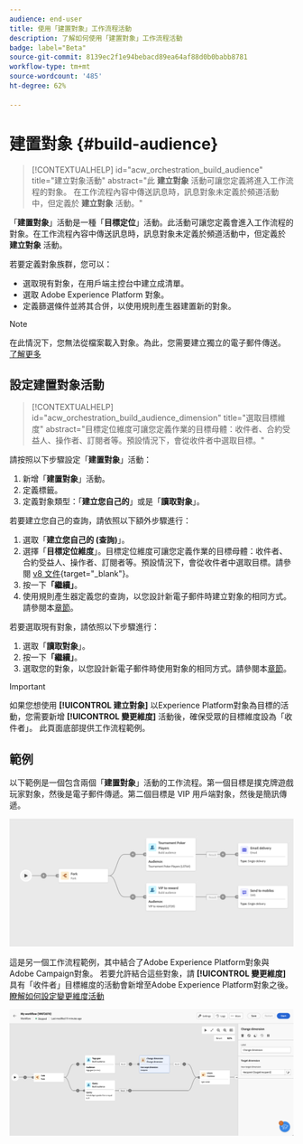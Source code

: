 ```yaml
---
audience: end-user
title: 使用「建置對象」工作流程活動
description: 了解如何使用「建置對象」工作流程活動
badge: label="Beta"
source-git-commit: 8139ec2f1e94bebacd89ea64af88d0b0babb8781
workflow-type: tm+mt
source-wordcount: '485'
ht-degree: 62%

---
```



# 建置對象 {#build-audience}

>[!CONTEXTUALHELP]
>id="acw_orchestration_build_audience"
>title="建立對象活動"
>abstract="此 **建立對象** 活動可讓您定義將進入工作流程的對象。 在工作流程內容中傳送訊息時，訊息對象未定義於頻道活動中，但定義於 **建立對象** 活動。"


「**建置對象**」活動是一種「**目標定位**」活動。此活動可讓您定義會進入工作流程的對象。在工作流程內容中傳送訊息時，訊息對象未定義於頻道活動中，但定義於 **建立對象** 活動。

若要定義對象族群，您可以：

* 選取現有對象，在用戶端主控台中建立成清單。
* 選取 Adobe Experience Platform 對象。
* 定義篩選條件並將其合併，以使用規則產生器建置新的對象。

>[!NOTE]
>
>在此情況下，您無法從檔案載入對象。為此，您需要建立獨立的電子郵件傳送。 [了解更多](../../audience/about-recipients.md)

<!--
The **Build audience** activity can be placed at the beginning of the workflow or after any other activity. Any activity can be placed after the **Build audience**.
-->

## 設定建置對象活動

>[!CONTEXTUALHELP]
>id="acw_orchestration_build_audience_dimension"
>title="選取目標維度"
>abstract="目標定位維度可讓您定義作業的目標母體：收件者、合約受益人、操作者、訂閱者等。預設情況下，會從收件者中選取目標。"


請按照以下步驟設定「**建置對象**」活動：

1. 新增「**建置對象**」活動。
1. 定義標籤。
1. 定義對象類型：「**建立您自己的**」或是「**讀取對象**」。

若要建立您自己的查詢，請依照以下額外步驟進行：

1. 選取「**建立您自己的 (查詢)**」。
1. 選擇「**目標定位維度**」。目標定位維度可讓您定義作業的目標母體：收件者、合約受益人、操作者、訂閱者等。預設情況下，會從收件者中選取目標。請參閱 [v8 文件](https://experienceleague.adobe.com/docs/campaign/automation/workflows/introduction/wf-type/targeting-workflows.html#targeting-and-filtering-dimensions){target="_blank"}。
1. 按一下&#x200B;**「繼續」**。
1. 使用規則產生器定義您的查詢，以您設計新電子郵件時建立對象的相同方式。請參閱本[章節](../../audience/segment-builder.md)。

若要選取現有對象，請依照以下步驟進行：

1. 選取「**讀取對象**」。
1. 按一下&#x200B;**「繼續」**。
1. 選取您的對象，以您設計新電子郵件時使用對象的相同方式。請參閱本[章節](../../audience/add-audience.md)。

>[!IMPORTANT]
>
>如果您想使用 **[!UICONTROL 建立對象]** 以Experience Platform對象為目標的活動，您需要新增 **[!UICONTROL 變更維度]** 活動後，確保受眾的目標維度設為「收件者」。 此頁面底部提供工作流程範例。

## 範例

以下範例是一個包含兩個「**建置對象**」活動的工作流程。第一個目標是撲克牌遊戲玩家對象，然後是電子郵件傳遞。第二個目標是 VIP 用戶端對象，然後是簡訊傳遞。

![](../assets/workflow-audience-example.png)

這是另一個工作流程範例，其中結合了Adobe Experience Platform對象與Adobe Campaign對象。 若要允許結合這些對象，請 **[!UICONTROL 變更維度]** 具有「收件者」目標維度的活動會新增至Adobe Experience Platform對象之後。 [瞭解如何設定變更維度活動](change-dimension.md)

![](../assets/workflow-audience-aep.png)
